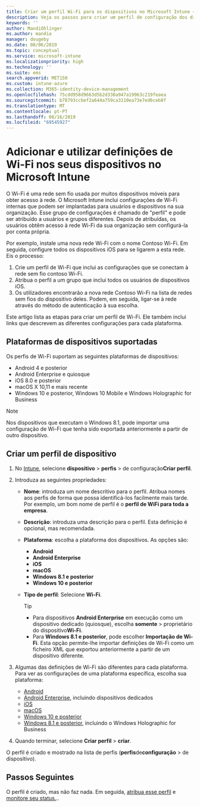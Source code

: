 ```yaml
---
title: Criar um perfil Wi-Fi para os dispositivos no Microsoft Intune – Azure | Microsoft Docs
description: Veja os passos para criar um perfil de configuração dos dispositivos de Wi-Fi no Microsoft Intune. Crie perfis para Android, Android Enterprise, Android quiosque, iOS, macOS, Windows 10 e posterior e Windows Holographic for Business. Utilize estes perfis para criar uma ligação Wi-Fi para utilizar certificados, escolher um tipo de EAP, selecionar um método de autenticação, ativar um proxy e mais.
keywords: ''
author: MandiOhlinger
ms.author: mandia
manager: dougeby
ms.date: 08/06/2019
ms.topic: conceptual
ms.service: microsoft-intune
ms.localizationpriority: high
ms.technology: ''
ms.suite: ems
search.appverid: MET150
ms.custom: intune-azure
ms.collection: M365-identity-device-management
ms.openlocfilehash: 75cdd958d9663d5b2d330a947a19963c219feaea
ms.sourcegitcommit: b78793ccbef2a644a759ca3110ea73e7ed6ceb8f
ms.translationtype: MT
ms.contentlocale: pt-PT
ms.lasthandoff: 08/16/2019
ms.locfileid: "69545927"
---
```

# <a name="add-and-use-wi-fi-settings-on-your-devices-in-microsoft-intune"></a>Adicionar e utilizar definições de Wi-Fi nos seus dispositivos no Microsoft Intune

O Wi-Fi é uma rede sem fio usada por muitos dispositivos móveis para obter acesso à rede. O Microsoft Intune inclui configurações de Wi-Fi internas que podem ser implantadas para usuários e dispositivos na sua organização. Esse grupo de configurações é chamado de "perfil" e pode ser atribuído a usuários e grupos diferentes. Depois de atribuídas, os usuários obtêm acesso à rede Wi-Fi da sua organização sem configurá-la por conta própria.

Por exemplo, instale uma nova rede Wi-Fi com o nome Contoso Wi-Fi. Em seguida, configure todos os dispositivos iOS para se ligarem a esta rede. Eis o processo:

1. Crie um perfil de Wi-Fi que inclui as configurações que se conectam à rede sem fio contoso Wi-Fi.
2. Atribua o perfil a um grupo que inclui todos os usuários de dispositivos iOS.
3. Os utilizadores encontrarão a nova rede Contoso Wi-Fi na lista de redes sem fios do dispositivo deles. Podem, em seguida, ligar-se à rede através do método de autenticação à sua escolha.

Este artigo lista as etapas para criar um perfil de Wi-Fi. Ele também inclui links que descrevem as diferentes configurações para cada plataforma.

## <a name="supported-device-platforms"></a>Plataformas de dispositivos suportadas

Os perfis de Wi-Fi suportam as seguintes plataformas de dispositivos:

- Android 4 e posterior
- Android Enterprise e quiosque
- iOS 8.0 e posterior
- macOS X 10,11 e mais recente
- Windows 10 e posterior, Windows 10 Mobile e Windows Holographic for Business

> [!NOTE]
> Nos dispositivos que executam o Windows 8.1, pode importar uma configuração de Wi-Fi que tenha sido exportada anteriormente a partir de outro dispositivo.

## <a name="create-a-device-profile"></a>Criar um perfil de dispositivo

1. No [Intune](https://go.microsoft.com/fwlink/?linkid=2090973), selecione **dispositivo** > **perfis** > de configuração**Criar perfil**.
2. Introduza as seguintes propriedades:

    - **Nome**: introduza um nome descritivo para o perfil. Atribua nomes aos perfis de forma que possa identificá-los facilmente mais tarde. Por exemplo, um bom nome de perfil é o **perfil de WiFi para toda a empresa**.
    - **Descrição**: introduza uma descrição para o perfil. Esta definição é opcional, mas recomendada.
    - **Plataforma**: escolha a plataforma dos dispositivos. As opções são:

      - **Android**
      - **Android Enterprise**
      - **iOS**
      - **macOS**
      - **Windows 8.1 e posterior**
      - **Windows 10 e posterior**

    - **Tipo de perfil**: Selecione **Wi-Fi**.

      > [!TIP]
      >
      > - Para dispositivos **Android Enterprise** em execução como um dispositivo dedicado (quiosque), escolha **somente** > proprietário do dispositivo**Wi-Fi**.
      > - Para **Windows 8.1 e posterior**, pode escolher **Importação de Wi-Fi**. Esta opção permite-lhe importar definições de Wi-Fi como um ficheiro XML que exportou anteriormente a partir de um dispositivo diferente.

3. Algumas das definições de Wi-Fi são diferentes para cada plataforma. Para ver as configurações de uma plataforma específica, escolha sua plataforma:

    - [Android](wi-fi-settings-android.md)
    - [Android Enterprise](wi-fi-settings-android-enterprise.md), incluindo dispositivos dedicados
    - [iOS](wi-fi-settings-ios.md)
    - [macOS](wi-fi-settings-macos.md)
    - [Windows 10 e posterior](wi-fi-settings-windows.md)
    - [Windows 8.1 e posterior](wi-fi-settings-import-windows-8-1.md), incluindo o Windows Holographic for Business

4. Quando terminar, selecione **Criar perfil** > **criar**.

O perfil é criado e mostrado na lista de perfis (**perfis**de**configuração** > de dispositivo).

## <a name="next-steps"></a>Passos Seguintes

O perfil é criado, mas não faz nada. Em seguida, [atribua esse perfil](device-profile-assign.md) e [monitore seu status.](device-profile-monitor.md)..
